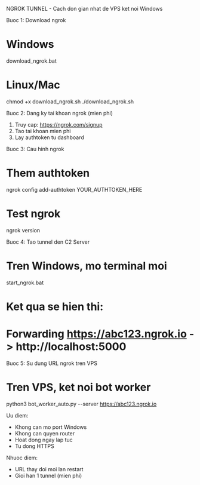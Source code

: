 
NGROK TUNNEL - Cach don gian nhat de VPS ket noi Windows

Buoc 1: Download ngrok
# Windows
download_ngrok.bat

# Linux/Mac
chmod +x download_ngrok.sh
./download_ngrok.sh

Buoc 2: Dang ky tai khoan ngrok (mien phi)
1. Truy cap: https://ngrok.com/signup
2. Tao tai khoan mien phi
3. Lay authtoken tu dashboard

Buoc 3: Cau hinh ngrok
# Them authtoken
ngrok config add-authtoken YOUR_AUTHTOKEN_HERE

# Test ngrok
ngrok version

Buoc 4: Tao tunnel den C2 Server
# Tren Windows, mo terminal moi
start_ngrok.bat

# Ket qua se hien thi:
# Forwarding    https://abc123.ngrok.io -> http://localhost:5000

Buoc 5: Su dung URL ngrok tren VPS
# Tren VPS, ket noi bot worker
python3 bot_worker_auto.py --server https://abc123.ngrok.io

Uu diem:
- Khong can mo port Windows
- Khong can quyen router
- Hoat dong ngay lap tuc
- Tu dong HTTPS

Nhuoc diem:
- URL thay doi moi lan restart
- Gioi han 1 tunnel (mien phi)
